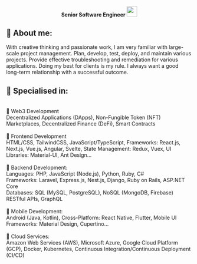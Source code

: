 <h4 align='center'>
  Senior Software Engineer  <img src="https://media.giphy.com/media/hvRJCLFzcasrR4ia7z/giphy.gif" width="28">
</h4>

## 🧑 About me:

<p>
With creative thinking and passionate work, I am very familiar with large-scale project management. 
Plan, develop, test, deploy, and maintain various projects. 
Provide effective troubleshooting and remediation for various applications. 
Doing my best for clients is my rule. 
I always want a good long-term relationship with a successful outcome.
</p>

<h2>🥇 Specialised in:</h2>

<br>🔸 Web3 Development
<br>Decentralized Applications (DApps), Non-Fungible Token (NFT) Marketplaces, Decentralized Finance (DeFi), Smart Contracts
<br>
<br>🔸 Frontend Development
<br>HTML/CSS, TailwindCSS, JavaScript/TypeScript, Frameworks: React.js, Next.js, Vue.js, Angular, Svelte, State Management: Redux, Vuex, UI Libraries: Material-UI, Ant Design...
<br>
<br>🔸 Backend Development:
<br>Languages: PHP, JavaScript (Node.js), Python, Ruby, C#
<br>Frameworks: Laravel, Express.js, Nest.js, Django, Ruby on Rails, ASP.NET Core
<br>Databases: SQL (MySQL, PostgreSQL), NoSQL (MongoDB, Firebase)
<br>RESTful APIs, GraphQL
<br>
<br>🔸 Mobile Development:
<br>Android (Java, Kotlin), Cross-Platform: React Native, Flutter, Mobile UI Frameworks: Material Design, Cupertino...
<br>
<br>🔸 Cloud Services:
<br>Amazon Web Services (AWS), Microsoft Azure, Google Cloud Platform (GCP), Docker, Kubernetes, Continuous Integration/Continuous Deployment (CI/CD)
